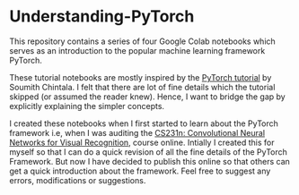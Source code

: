 # Understanding-PyTorch
This repository contains a series of four Google Colab notebooks which serves as an introduction to the popular machine learning framework PyTorch.

These tutorial notebooks are mostly inspired by the [PyTorch tutorial](https://pytorch.org/tutorials/beginner/deep_learning_60min_blitz.html) by Soumith Chintala. I felt that there are lot of fine details which the tutorial skipped (or assumed the reader knew). Hence, I want to bridge the gap by explicitly explaining the simpler concepts.  

I created these notebooks when I first started to learn about the PyTorch framework i.e, when I was auditing the [CS231n: Convolutional Neural Networks for Visual Recognition](http://cs231n.stanford.edu/), course online. Intially I created this for myself so that I can do a quick revision of all the fine details of the PyTorch Framework. But now I have decided to publish this online so that others can get a quick introduction about the framework. Feel free to suggest any errors, modifications or suggestions.
